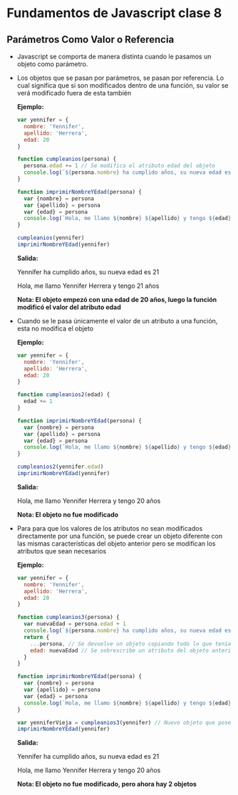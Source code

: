 # Fundamentos de Javascript clase 8

## Parámetros Como Valor o Referencia

* Javascript se comporta de manera distinta cuando le pasamos un objeto como parámetro.

* Los objetos que se pasan por parámetros, se pasan por referencia. Lo cual significa que si son modificados dentro de una función, su valor se verá modificado fuera de esta también

  **Ejemplo:**

  ```Javascript
  var yennifer = {
    nombre: 'Yennifer',
    apellido: 'Herrera',
    edad: 20
  }

  function cumpleanios(persona) {
    persona.edad += 1 // Se modifica el atributo edad del objeto
    console.log(`${persona.nombre} ha cumplido años, su nueva edad es ${persona.edad}`)
  }

  function imprimirNombreYEdad(persona) {
    var {nombre} = persona
    var {apellido} = persona
    var {edad} = persona
    console.log(`Hola, me llamo ${nombre} ${apellido} y tengo ${edad} año${edad!=1?'s':''}`)
  }

  cumpleanios(yennifer)
  imprimirNombreYEdad(yennifer)
  ```

  **Salida:**

  Yennifer ha cumplido años, su nueva edad es 21

  Hola, me llamo Yennifer Herrera y tengo 21 años

  **Nota: El objeto empezó con una edad de 20 años, luego la función modificó el valor del atributo edad**

* Cuando se le pasa únicamente el valor de un atributo a una función, esta no modifica el objeto

  **Ejemplo:**

  ```Javascript
  var yennifer = {
    nombre: 'Yennifer',
    apellido: 'Herrera',
    edad: 20
  }

  function cumpleanios2(edad) {
    edad += 1
  }

  function imprimirNombreYEdad(persona) {
    var {nombre} = persona
    var {apellido} = persona
    var {edad} = persona
    console.log(`Hola, me llamo ${nombre} ${apellido} y tengo ${edad} año${edad!=1?'s':''}`)
  }

  cumpleanios2(yennifer.edad)
  imprimirNombreYEdad(yennifer)
  ```

  **Salida:**

  Hola, me llamo Yennifer Herrera y tengo 20 años

  **Nota: El objeto no fue modificado**

* Para para que los valores de los atributos no sean modificados directamente por una función, se puede crear un objeto diferente con las mismas características del objeto anterior pero se modifican los atributos que sean necesarios

  **Ejemplo:**

  ```Javascript
  var yennifer = {
    nombre: 'Yennifer',
    apellido: 'Herrera',
    edad: 20
  }

  function cumpleanios3(persona) {
    var nuevaEdad = persona.edad + 1
    console.log(`${persona.nombre} ha cumplido años, su nueva edad es ${nuevaEdad}`)
    return {
      ...persona, // Se devuelve un objeto copiando todo lo que tenía el objeto anterior eso se hace con (...persona)
      edad: nuevaEdad // Se sobrescribe un atributo del objeto anterior
    }
  }

  function imprimirNombreYEdad(persona) {
    var {nombre} = persona
    var {apellido} = persona
    var {edad} = persona
    console.log(`Hola, me llamo ${nombre} ${apellido} y tengo ${edad} año${edad!=1?'s':''}`)
  }

  var yenniferVieja = cumpleanios3(yennifer) // Nuevo objeto que posee las mismas características que el objeto original excepto por la edad
  imprimirNombreYEdad(yennifer)
  ```

  **Salida:**

  Yennifer ha cumplido años, su nueva edad es 21

  Hola, me llamo Yennifer Herrera y tengo 20 años

  **Nota: El objeto no fue modificado, pero ahora hay 2 objetos**
